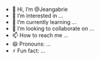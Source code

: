 - 👋 Hi, I’m @Jeangabrie
- 👀 I’m interested in ...
- 🌱 I’m currently learning ...
- 💞️ I’m looking to collaborate on ...
- 📫 How to reach me ...
- 😄 Pronouns: ...
- ⚡ Fun fact: ...

<!---
Jeangabrie/Jeangabrie is a ✨ special ✨ repository because its `README.md` (this file) appears on your GitHub profile.
You can click the Preview link to take a look at your changes.
--->
